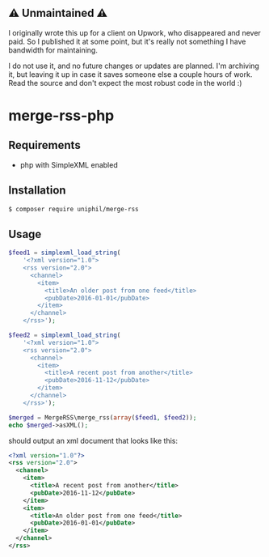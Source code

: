 ## ⚠️ Unmaintained ⚠️

I originally wrote this up for a client on Upwork, who disappeared and never paid. So I published it at some point, but it's really not something I have bandwidth for maintaining.

I do not use it, and no future changes or updates are planned. I'm archiving it, but leaving it up in case it saves someone else a couple hours of work. Read the source and don't expect the most robust code in the world :)


# merge-rss-php

## Requirements

- php with SimpleXML enabled


## Installation

```bash
$ composer require uniphil/merge-rss
```


## Usage

```php
$feed1 = simplexml_load_string(
    '<?xml version="1.0">
    <rss version="2.0">
      <channel>
        <item>
          <title>An older post from one feed</title>
          <pubDate>2016-01-01</pubDate>
        </item>
      </channel>
    </rss>');

$feed2 = simplexml_load_string(
    '<?xml version="1.0">
    <rss version="2.0">
      <channel>
        <item>
          <title>A recent post from another</title>
          <pubDate>2016-11-12</pubDate>
        </item>
      </channel>
    </rss>');

$merged = MergeRSS\merge_rss(array($feed1, $feed2));
echo $merged->asXML();
```

should output an xml document that looks like this:

```xml
<?xml version="1.0"?>
<rss version="2.0">
  <channel>
    <item>
      <title>A recent post from another</title>
      <pubDate>2016-11-12</pubDate>
    </item>
    <item>
      <title>An older post from one feed</title>
      <pubDate>2016-01-01</pubDate>
    </item>
  </channel>
</rss>
```

